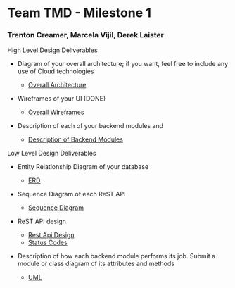 # Team TMD - Milestone 1
### Trenton Creamer, Marcela Vijil, Derek Laister


High Level Design Deliverables
  * Diagram of your overall architecture; if you want, feel free to include any use of 
  Cloud technologies 
    * [Overall Architecture](./design-documents/overall_architecture.png)

  * Wireframes of your UI (DONE)
    * [Overall Wireframes](./design-documents/wireframes.md)
  * Description of each of your backend modules and 
    * [Description of Backend Modules](./design-documents/modules.md)



Low Level Design Deliverables
  * Entity Relationship Diagram of your database 
      * [ERD](./design-documents/ERD.png)
  * Sequence Diagram of each ReST API 
    * [Sequence Diagram](./design-documents/sequence_diagram.jpg)
  * ReST API design
    * [Rest Api Design](./design-documents/milestone_one_api.py)
    * [Status Codes](./design-documents/status-codes.md)

  * Description of how each backend module performs its job. Submit a module or class diagram of its attributes and methods 
    * [UML](./design-documents/UML.png)